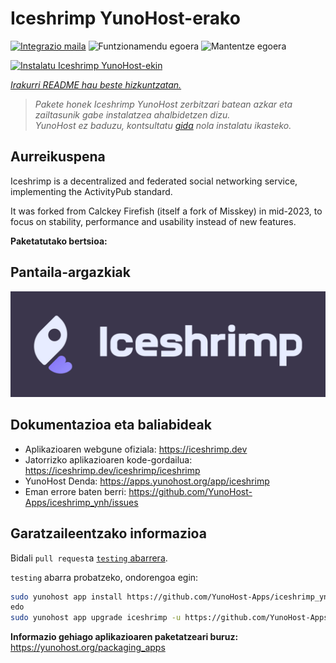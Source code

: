 <!--
Ohart ongi: README hau automatikoki sortu da <https://github.com/YunoHost/apps/tree/master/tools/readme_generator>ri esker
EZ editatu eskuz.
-->

# Iceshrimp YunoHost-erako

[![Integrazio maila](https://dash.yunohost.org/integration/iceshrimp.svg)](https://dash.yunohost.org/appci/app/iceshrimp) ![Funtzionamendu egoera](https://ci-apps.yunohost.org/ci/badges/iceshrimp.status.svg) ![Mantentze egoera](https://ci-apps.yunohost.org/ci/badges/iceshrimp.maintain.svg)

[![Instalatu Iceshrimp YunoHost-ekin](https://install-app.yunohost.org/install-with-yunohost.svg)](https://install-app.yunohost.org/?app=iceshrimp)

*[Irakurri README hau beste hizkuntzatan.](./ALL_README.md)*

> *Pakete honek Iceshrimp YunoHost zerbitzari batean azkar eta zailtasunik gabe instalatzea ahalbidetzen dizu.*  
> *YunoHost ez baduzu, kontsultatu [gida](https://yunohost.org/install) nola instalatu ikasteko.*

## Aurreikuspena

Iceshrimp is a decentralized and federated social networking service, implementing the ActivityPub standard.

It was forked from Calckey Firefish (itself a fork of Misskey) in mid-2023, to focus on stability, performance and usability instead of new features.

**Paketatutako bertsioa:** 

## Pantaila-argazkiak

![Iceshrimp(r)en pantaila-argazkia](./doc/screenshots/example.jpg)

## Dokumentazioa eta baliabideak

- Aplikazioaren webgune ofiziala: <https://iceshrimp.dev>
- Jatorrizko aplikazioaren kode-gordailua: <https://iceshrimp.dev/iceshrimp/iceshrimp>
- YunoHost Denda: <https://apps.yunohost.org/app/iceshrimp>
- Eman errore baten berri: <https://github.com/YunoHost-Apps/iceshrimp_ynh/issues>

## Garatzaileentzako informazioa

Bidali `pull request`a [`testing` abarrera](https://github.com/YunoHost-Apps/iceshrimp_ynh/tree/testing).

`testing` abarra probatzeko, ondorengoa egin:

```bash
sudo yunohost app install https://github.com/YunoHost-Apps/iceshrimp_ynh/tree/testing --debug
edo
sudo yunohost app upgrade iceshrimp -u https://github.com/YunoHost-Apps/iceshrimp_ynh/tree/testing --debug
```

**Informazio gehiago aplikazioaren paketatzeari buruz:** <https://yunohost.org/packaging_apps>
